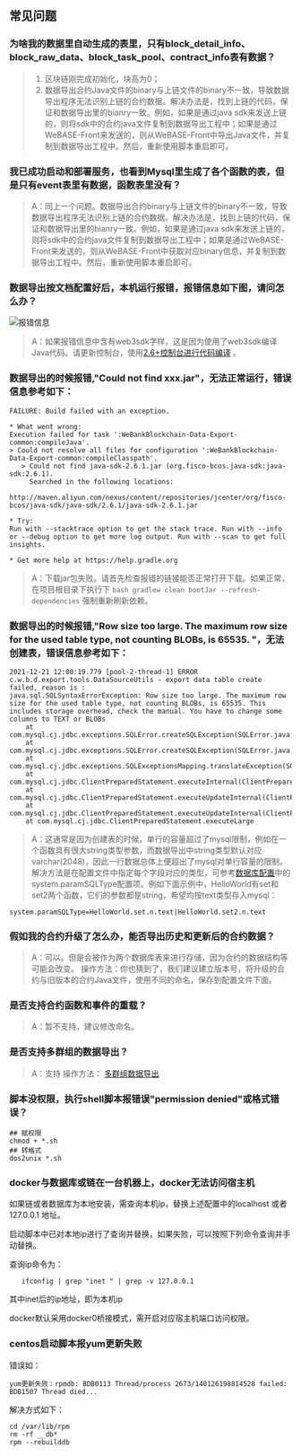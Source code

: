 ## 常见问题


### 为啥我的数据里自动生成的表里，只有block_detail_info、block_raw_data、block_task_pool、contract_info表有数据？

> 1. 区块链刚完成初始化，块高为0；
> 2. 数据导出合约Java文件的binary与上链文件的binary不一致，导致数据导出程序无法识别上链的合约数据。解决办法是，找到上链的代码，保证和数据导出里的bianry一致。例如，如果是通过java sdk来发送上链的，则将sdk中的合约java文件复制到数据导出工程中；如果是通过WeBASE-Front来发送的，则从WeBASE-Front中导出Java文件，并复制到数据导出工程中。然后，重新使用脚本重启即可。

### 我已成功启动和部署服务，也看到Mysql里生成了各个函数的表，但是只有event表里有数据，函数表里没有？

> A：同上一个问题。数据导出合约binary与上链文件的binary不一致，导致数据导出程序无法识别上链的合约数据。解决办法是，找到上链的代码，保证和数据导出里的bianry一致。例如，如果是通过java sdk来发送上链的，则将sdk中的合约java文件复制到数据导出工程中；如果是通过WeBASE-Front来发送的，则从WeBASE-Front中获取对应binary信息，并复制到数据导出工程中。然后，重新使用脚本重启即可。

### 数据导出按文档配置好后，本机运行报错，报错信息如下图，请问怎么办？

![报错信息](../../images/WeBankBlockchain-Data-Export/web3sdk_error.png)

> A：如果报错信息中含有web3sdk字样，这是因为使用了web3sdk编译Java代码。请更新控制台，使用[2.6+控制台进行代码编译]( https://fisco-bcos-documentation.readthedocs.io/zh_CN/latest/docs/console/console_of_java_sdk.html) 。


### 数据导出的时候报错,"Could not find xxx.jar"，无法正常运行，错误信息参考如下：
```
FAILURE: Build failed with an exception.

* What went wrong:
Execution failed for task ':WeBankBlockchain-Data-Export-common:compileJava'.
> Could not resolve all files for configuration ':WeBankBlockchain-Data-Export-common:compileClasspath'.
   > Could not find java-sdk-2.6.1.jar (org.fisco-bcos.java-sdk:java-sdk:2.6.1).
     Searched in the following locations:
         http://maven.aliyun.com/nexus/content/repositories/jcenter/org/fisco-bcos/java-sdk/java-sdk/2.6.1/java-sdk-2.6.1.jar

* Try:
Run with --stacktrace option to get the stack trace. Run with --info or --debug option to get more log output. Run with --scan to get full insights.

* Get more help at https://help.gradle.org
```

> A：下载jar包失败。请首先检查报错的链接能否正常打开下载。如果正常，在项目根目录下执行下 `bash gradlew clean bootJar --refresh-dependencies` 强制重新刷新依赖。

### 数据导出的时候报错,"Row size too large. The maximum row size for the used table type, not counting BLOBs, is 65535. "，无法创建表，错误信息参考如下：
```
2021-12-21 12:00:19.779 [pool-2-thread-1] ERROR c.w.b.d.export.tools.DataSourceUtils - export data table create failed, reason is : 
java.sql.SQLSyntaxErrorException: Row size too large. The maximum row size for the used table type, not counting BLOBs, is 65535. This includes storage overhead, check the manual. You have to change some columns to TEXT or BLOBs
	at com.mysql.cj.jdbc.exceptions.SQLError.createSQLException(SQLError.java:120)
	at com.mysql.cj.jdbc.exceptions.SQLError.createSQLException(SQLError.java:97)
	at com.mysql.cj.jdbc.exceptions.SQLExceptionsMapping.translateException(SQLExceptionsMapping.java:122)
	at com.mysql.cj.jdbc.ClientPreparedStatement.executeInternal(ClientPreparedStatement.java:953)
	at com.mysql.cj.jdbc.ClientPreparedStatement.executeUpdateInternal(ClientPreparedStatement.java:1092)
	at com.mysql.cj.jdbc.ClientPreparedStatement.executeUpdateInternal(ClientPreparedStatement.java:1040)
	at com.mysql.cj.jdbc.ClientPreparedStatement.executeLarge
```

> A：这通常是因为创建表的时候，单行的容量超过了mysql限制，例如在一个函数具有很大string类型参数，而数据导出中string类型默认对应varchar(2048)，因此一行数据总体上便超出了mysql对单行容量的限制。
解决方法是在配置文件中指定每个字段对应的类型，可参考[数据库配置](https://data-doc.readthedocs.io/zh_CN/latest/docs/WeBankBlockchain-Data-Export/expertconfig.html#id9)中的system.paramSQLType配置项。例如下面示例中，HelloWorld有set和set2两个函数，它们的参数都是string，希望均按text类型存入mysql：

```
system.paramSQLType=HelloWorld.set.n.text|HelloWorld.set2.n.text
```


### 假如我的合约升级了怎么办，能否导出历史和更新后的合约数据？

> A：可以。但是会被作为两个数据库表来进行存储，因为合约的数据结构等可能会改变。
操作方法：你也猜到了，我们建议建立版本号，将升级的合约与旧版本的合约Java文件，使用不同的命名，保存到配置文件下面。


### 是否支持合约函数和事件的重载？

> A：暂不支持，建议修改命名。

### 是否支持多群组的数据导出？

> A：支持
> 操作方法： [多群组数据导出](https://data-doc.readthedocs.io/zh_CN/latest/docs/WeBankBlockchain-Data-Export/install.html#id19)


### 脚本没权限，执行shell脚本报错误"permission denied"或格式错误？

```
## 赋权限
chmod + *.sh
## 转格式
dos2unix *.sh
```

### docker与数据库或链在一台机器上，docker无法访问宿主机

如果链或者数据库为本地安装，需查询本机ip，替换上述配置中的localhost 或者 127.0.0.1 地址。

启动脚本中已对本地ip进行了查询并替换，如果失败，可以按照下列命令查询并手动替换。

查询ip命令为：

```
   ifconfig | grep "inet " | grep -v 127.0.0.1
```

其中inet后的ip地址，即为本机ip

docker默认采用docker0桥接模式，需开启对应宿主机端口访问权限。

### centos启动脚本报yum更新失败
    
错误如：
```
yum更新失败：rpmdb: BDB0113 Thread/process 2673/140126198814528 failed: BDB1507 Thread died...
```
解决方式如下：
```
cd /var/lib/rpm
rm -rf __db*
rpm --rebuilddb
```

